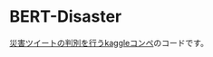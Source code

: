 # BERT-Disaster
[災害ツイートの判別を行うkaggleコンペ](https://www.kaggle.com/competitions/nlp-getting-started)のコードです。
